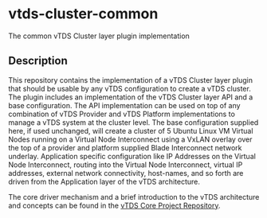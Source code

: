 # vtds-cluster-common
The common vTDS Cluster layer plugin implementation
## Description
This repository contains the implementation of a vTDS Cluster layer plugin that should
be usable by any vTDS configuration to create a vTDS cluster. The plugin includes an
implementation of the vTDS Cluster layer API and a base configuration. The API
implementation can be used on top of any combination of vTDS Provider and vTDS Platform
implementations to manage a vTDS system at the cluster level. The base configuration
supplied here, if used unchanged, will create a cluster of 5 Ubuntu Linux VM Virtual Nodes
running on a Virtual Node Interconnect using a VxLAN overlay over the top of a provider and
platform supplied Blade Interconnect network underlay. Application specific configuration
like IP Addresses on the Virtual Node Interconnect, routing into the Virtual Node Interconnect,
virtual IP addresses, external network connectivity, host-names, and so forth are driven from
the Application layer of the vTDS architecture.

The core driver mechanism and a brief introduction to the vTDS architecture and concepts can be
found in the [vTDS Core Project Repository](https://github.com/Cray-HPE/vtds-core/tree/main).
